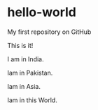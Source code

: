 # hello-world
My first repository on GitHub

This is it!

I am in India.

Iam in Pakistan.

Iam in Asia.

Iam in this World.